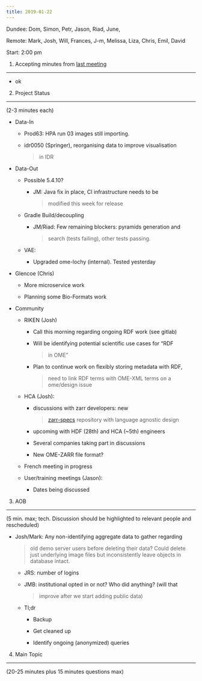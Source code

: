 ```yaml
---
title: 2019-01-22
---
```


Dundee: Dom, Simon, Petr, Jason, Riad, June,

Remote: Mark, Josh, Will, Frances, J-m, Melissa, Liza, Chris, Emil,
David

Start: 2:00 pm

1. Accepting minutes from [<u>last meeting</u>](https://drive.google.com/open?id=1TndXeC3wQSZVEaB5ZGpEAaPRl1QAufSI)
-------------------------------------------------------------------------------------------------------------------

-   ok

2. Project Status
-----------------

(2-3 minutes each)

-   Data-In

    -   Prod63: HPA run 03 images still importing.

    -   idr0050 (Springer), reorganising data to improve visualisation
        > in IDR

-   Data-Out

    -   Possible 5.4.10?

        -   JM: Java fix in place, CI infrastructure needs to be
            > modified this week for release

    -   Gradle Build/decoupling

        -   JM/Riad: Few remaining blockers: pyramids generation and
            > search (tests failing), other tests passing.

    -   VAE:

        -   Upgraded ome-lochy (internal). Tested yesterday

-   Glencoe (Chris)

    -   More microservice work

    -   Planning some Bio-Formats work

-   Community

    -   RIKEN (Josh)

        -   Call this morning regarding ongoing RDF work (see gitlab)

        -   Will be identifying potential scientific use cases for “RDF
            > in OME”

        -   Plan to continue work on flexibly storing metadata with RDF,
            > need to link RDF terms with OME-XML terms on a ome/design
            > issue

    -   HCA (Josh):

        -   discussions with zarr developers: new
            > [<u>zarr-specs</u>](https://github.com/zarr-developers/zarr-specs)
            > repository with language agnostic design

        -   upcoming with HDF (28th) and HCA (\~5th) engineers

        -   Several companies taking part in discussions

        -   New OME-ZARR file format?

    -   French meeting in progress

    -   User/training meetings (Jason):

        -   Dates being discussed

3. AOB
------

(5 min. max; tech. Discussion should be highlighted to relevant people
and rescheduled)

-   Josh/Mark: Any non-identifying aggregate data to gather regarding
    > old demo server users before deleting their data? Could delete
    > just underlying image files but inconsistently leave objects in
    > database intact.

    -   JRS: number of logins

    -   JMB: institutional opted in or not? Who did anything? (will that
        > improve after we start adding public data)

    -   Tl;dr

        -   Backup

        -   Get cleaned up

        -   Identify ongoing (anonymized) queries

4. Main Topic
-------------

(20-25 minutes plus 15 minutes questions max)
